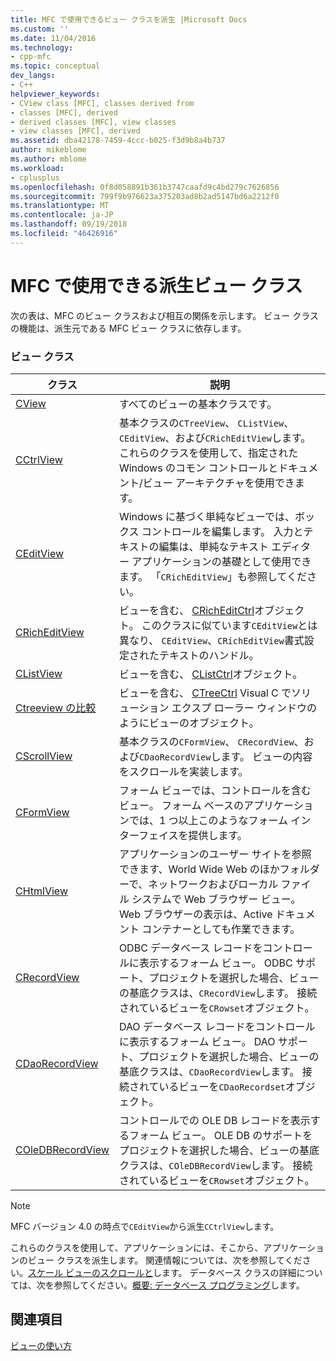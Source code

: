 ```yaml
---
title: MFC で使用できるビュー クラスを派生 |Microsoft Docs
ms.custom: ''
ms.date: 11/04/2016
ms.technology:
- cpp-mfc
ms.topic: conceptual
dev_langs:
- C++
helpviewer_keywords:
- CView class [MFC], classes derived from
- classes [MFC], derived
- derived classes [MFC], view classes
- view classes [MFC], derived
ms.assetid: dba42178-7459-4ccc-b025-f3d9b8a4b737
author: mikeblome
ms.author: mblome
ms.workload:
- cplusplus
ms.openlocfilehash: 0f8d058891b361b3747caafd9c4bd279c7626856
ms.sourcegitcommit: 799f9b976623a375203ad8b2ad5147bd6a2212f0
ms.translationtype: MT
ms.contentlocale: ja-JP
ms.lasthandoff: 09/19/2018
ms.locfileid: "46426916"
---
```

# <a name="derived-view-classes-available-in-mfc"></a>MFC で使用できる派生ビュー クラス

次の表は、MFC のビュー クラスおよび相互の関係を示します。 ビュー クラスの機能は、派生元である MFC ビュー クラスに依存します。

### <a name="view-classes"></a>ビュー クラス

|クラス|説明|
|-----------|-----------------|
|[CView](../mfc/reference/cview-class.md)|すべてのビューの基本クラスです。|
|[CCtrlView](../mfc/reference/cctrlview-class.md)|基本クラスの`CTreeView`、 `CListView`、 `CEditView`、および`CRichEditView`します。 これらのクラスを使用して、指定された Windows のコモン コントロールとドキュメント/ビュー アーキテクチャを使用できます。|
|[CEditView](../mfc/reference/ceditview-class.md)|Windows に基づく単純なビューでは、ボックス コントロールを編集します。 入力とテキストの編集は、単純なテキスト エディター アプリケーションの基礎として使用できます。 「`CRichEditView`」も参照してください。|
|[CRichEditView](../mfc/reference/cricheditview-class.md)|ビューを含む、 [CRichEditCtrl](../mfc/reference/cricheditctrl-class.md)オブジェクト。 このクラスに似ています`CEditView`とは異なり、 `CEditView`、`CRichEditView`書式設定されたテキストのハンドル。|
|[CListView](../mfc/reference/clistview-class.md)|ビューを含む、 [CListCtrl](../mfc/reference/clistctrl-class.md)オブジェクト。|
|[Ctreeview の比較](../mfc/reference/ctreeview-class.md)|ビューを含む、 [CTreeCtrl](../mfc/reference/ctreectrl-class.md) Visual C でソリューション エクスプ ローラー ウィンドウのようにビューのオブジェクト。|
|[CScrollView](../mfc/reference/cscrollview-class.md)|基本クラスの`CFormView`、 `CRecordView`、および`CDaoRecordView`します。 ビューの内容をスクロールを実装します。|
|[CFormView](../mfc/reference/cformview-class.md)|フォーム ビューでは、コントロールを含むビュー。 フォーム ベースのアプリケーションでは、1 つ以上このようなフォーム インターフェイスを提供します。|
|[CHtmlView](../mfc/reference/chtmlview-class.md)|アプリケーションのユーザー サイトを参照できます、World Wide Web のほかフォルダーで、ネットワークおよびローカル ファイル システムで Web ブラウザー ビュー。 Web ブラウザーの表示は、Active ドキュメント コンテナーとしても作業できます。|
|[CRecordView](../mfc/reference/crecordview-class.md)|ODBC データベース レコードをコントロールに表示するフォーム ビュー。 ODBC サポート、プロジェクトを選択した場合、ビューの基底クラスは、`CRecordView`します。 接続されているビューを`CRowset`オブジェクト。|
|[CDaoRecordView](../mfc/reference/cdaorecordview-class.md)|DAO データベース レコードをコントロールに表示するフォーム ビュー。 DAO サポート、プロジェクトを選択した場合、ビューの基底クラスは、`CDaoRecordView`します。 接続されているビューを`CDaoRecordset`オブジェクト。|
|[COleDBRecordView](../mfc/reference/coledbrecordview-class.md)|コントロールでの OLE DB レコードを表示するフォーム ビュー。 OLE DB のサポートをプロジェクトを選択した場合、ビューの基底クラスは、`COleDBRecordView`します。 接続されているビューを`CRowset`オブジェクト。|

> [!NOTE]
>  MFC バージョン 4.0 の時点で`CEditView`から派生`CCtrlView`します。

これらのクラスを使用して、アプリケーションには、そこから、アプリケーションのビュー クラスを派生します。 関連情報については、次を参照してください。[スケール ビューのスクロールと](../mfc/scrolling-and-scaling-views.md)します。 データベース クラスの詳細については、次を参照してください。[概要: データベース プログラミング](../data/data-access-programming-mfc-atl.md)します。

## <a name="see-also"></a>関連項目

[ビューの使い方](../mfc/using-views.md)

